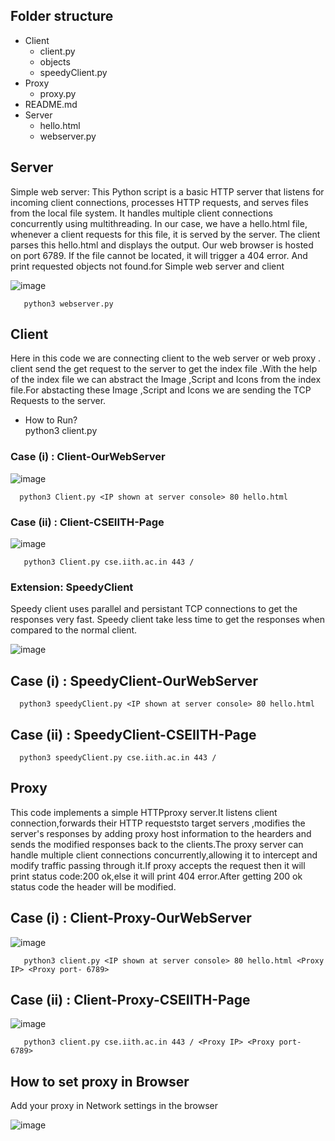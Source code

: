 ## Folder structure

- Client
   - client.py
  -  objects
  - speedyClient.py
- Proxy
   - proxy.py
- README.md
- Server
    - hello.html
    - webserver.py
 

## Server

   Simple web server: This Python script is a basic HTTP server that listens for incoming client connections, processes HTTP requests, and serves files from the local file system. It handles multiple client connections concurrently using multithreading.  In our case, we have a hello.html file, whenever a client requests for this file, it is served by the server. The client parses this hello.html and displays the output. Our web browser is hosted on port 6789. If the file cannot be located, it will trigger a 404 error. And print requested objects not found.for Simple web server and client
        
   ![image](https://github.com/Axt-code/ACN-Assigments/assets/40199249/7482d626-3ac4-4a14-8097-65464b2fcdd6)

     
       python3 webserver.py


## Client
   Here in this code we are connecting client to the web server or web proxy .
   client send the get request to the server to get the index file .With the help of the index file we can abstract the         Image ,Script and Icons from the index file.For abstacting these Image ,Script and Icons we are sending the TCP Requests 
   to the server.
   - How to Run?              
     python3 client.py <Server Hostname> <Port> <Path>
     
   ### Case (i) : Client-OurWebServer
   
   ![image](https://github.com/Axt-code/ACN-Assigments/assets/40199249/d9e82426-1ba2-4af8-9743-52074a4c2e33)

      python3 Client.py <IP shown at server console> 80 hello.html



   ### Case (ii) : Client-CSEIITH-Page
   
   ![image](https://github.com/Axt-code/ACN-Assigments/assets/40199249/8d8056f1-49a9-40c8-a67c-947209f76d20)

       python3 Client.py cse.iith.ac.in 443 /


   
### Extension: SpeedyClient
   Speedy client uses parallel and persistant TCP connections to get the responses very fast. Speedy client take less time to get the responses when compared to the normal client.

   ![image](https://github.com/Axt-code/ACN-Assigments/assets/40199249/2a9315ca-d920-4484-b054-49deae2d362e)


   ## Case (i) : SpeedyClient-OurWebServer   
      python3 speedyClient.py <IP shown at server console> 80 hello.html

   ## Case (ii) : SpeedyClient-CSEIITH-Page  
      python3 speedyClient.py cse.iith.ac.in 443 /


## Proxy
   This code implements a simple HTTPproxy server.It listens client connection,forwards their HTTP requeststo target servers ,modifies the server's responses by adding proxy host information to the hearders and sends the modified responses back to the clients.The proxy server can handle multiple client connections concurrently,allowing it to intercept and modify traffic passing through it.If proxy accepts the request then it will print status code:200 ok,else it will print 404 error.After getting 200 ok status code the header will be modified.
   
   ## Case (i) : Client-Proxy-OurWebServer   

   ![image](https://github.com/Axt-code/ACN-Assigments/assets/40199249/7482d626-3ac4-4a14-8097-65464b2fcdd6)

       python3 client.py <IP shown at server console> 80 hello.html <Proxy IP> <Proxy port- 6789>

   ## Case (ii) : Client-Proxy-CSEIITH-Page  

   ![image](https://github.com/Axt-code/ACN-Assigments/assets/40199249/cd6e6dcd-e0e9-43df-bcb1-7b7c47e64e3c)

       python3 client.py cse.iith.ac.in 443 / <Proxy IP> <Proxy port- 6789>

   ## How to set proxy in Browser

   Add your proxy in Network settings in the browser


   ![image](https://github.com/Axt-code/ACN-Assigments/assets/40199249/2772357d-7b6c-4e4c-9ed8-4c39740d9dce)

      


   
       
 
